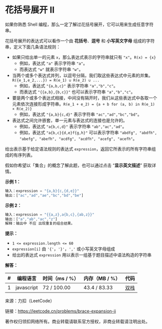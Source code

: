 # 花括号展开 II

如果你熟悉 Shell 编程，那么一定了解过花括号展开，它可以用来生成任意字符串。

花括号展开的表达式可以看作一个由 **花括号**、**逗号** 和 **小写英文字母** 组成的字符串，定义下面几条语法规则：

- 如果只给出单一的元素 `x`，那么表达式表示的字符串就只有 `"x"`。`R(x) = {x}`
  - 例如，表达式 `"a"` 表示字符串 `"a"`。
  - 而表达式 `"w"` 就表示字符串 `"w"`。
- 当两个或多个表达式并列，以逗号分隔，我们取这些表达式中元素的并集。`R({e_1,e_2,...}) = R(e_1) ∪ R(e_2) ∪ ...`
  - 例如，表达式 `"{a,b,c}"` 表示字符串 `"a","b","c"`。
  - 而表达式 `"{{a,b},{b,c}}"` 也可以表示字符串 `"a","b","c"`。
- 要是两个或多个表达式相接，中间没有隔开时，我们从这些表达式中各取一个元素依次连接形成字符串。`R(e_1 + e_2) = {a + b for (a, b) in R(e_1) × R(e_2)}`
  - 例如，表达式 `"{a,b}{c,d}"` 表示字符串 `"ac","ad","bc","bd"`。
- 表达式之间允许嵌套，单一元素与表达式的连接也是允许的。
  - 例如，表达式 `"a{b,c,d}"` 表示字符串 `"ab","ac","ad"`​​​​​​。
  - 例如，表达式 `"a{b,c}{d,e}f{g,h}"` 可以表示字符串 `"abdfg", "abdfh", "abefg", "abefh", "acdfg", "acdfh", "acefg", "acefh"`。

给出表示基于给定语法规则的表达式 `expression`，返回它所表示的所有字符串组成的有序列表。

假如你希望以「集合」的概念了解此题，也可以通过点击 “**显示英文描述**” 获取详情。

**示例 1：**

``` javascript
输入：expression = "{a,b}{c,{d,e}}"
输出：["ac","ad","ae","bc","bd","be"]
```

**示例 2：**

``` javascript
输入：expression = "{{a,z},a{b,c},{ab,z}}"
输出：["a","ab","ac","z"]
解释：输出中 不应 出现重复的组合结果。
```

**提示：**

- `1 <= expression.length <= 60`
- `expression[i]` 由 `'{'`，`'}'`，`','` 或小写英文字母组成
- 给出的表达式 `expression` 用以表示一组基于题目描述中语法构造的字符串

**解答：**

**#**|**编程语言**|**时间（ms / %）**|**内存（MB / %）**|**代码**
--|--|--|--|--
1|javascript|72 / 100.00|43.4 / 83.33|[双栈](./javascript/ac_v1.js)

来源：力扣（LeetCode）

链接：https://leetcode.cn/problems/brace-expansion-ii

著作权归领扣网络所有。商业转载请联系官方授权，非商业转载请注明出处。
